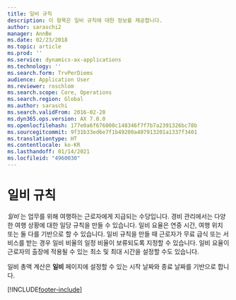 ```yaml
---
title: 일비 규칙
description: 이 항목은 일비 규칙에 대한 정보를 제공합니다.
author: saraschi2
manager: AnnBe
ms.date: 02/23/2018
ms.topic: article
ms.prod: ''
ms.service: dynamics-ax-applications
ms.technology: ''
ms.search.form: TrvPerDiems
audience: Application User
ms.reviewer: roschlom
ms.search.scope: Core, Operations
ms.search.region: Global
ms.author: saraschi
ms.search.validFrom: 2016-02-28
ms.dyn365.ops.version: AX 7.0.0
ms.openlocfilehash: 177e0a6f676000c148346f7f7b7a2391326bc78b
ms.sourcegitcommit: 9f31b33ed6e7f1b49200a407913201a1337f3401
ms.translationtype: HT
ms.contentlocale: ko-KR
ms.lasthandoff: 01/14/2021
ms.locfileid: "4960030"
---
```

# <a name="per-diem-rules"></a>일비 규칙

*일비* 는 업무를 위해 여행하는 근로자에게 지급되는 수당입니다. 경비 관리에서는 다양한 여행 상황에 대한 일당 규칙을 만들 수 있습니다. 일비 요율은 연중 시간, 여행 위치 또는 둘 다를 기반으로 할 수 있습니다. 일비 규칙을 만들 때 근로자가 무료 급식 또는 서비스를 받는 경우 일비 비율의 일정 비율이 보류되도록 지정할 수 있습니다. 일비 요율이 근로자의 출장에 적용될 수 있는 최소 및 최대 시간을 설정할 수도 있습니다.

일비 총액 계산은 **일비** 페이지에 설정할 수 있는 시작 날짜와 종료 날짜를 기반으로 합니다.


[!INCLUDE[footer-include](../includes/footer-banner.md)]